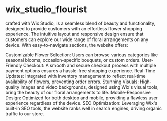 # wix_studio_flourist
crafted with Wix Studio, is a seamless blend of beauty and functionality, designed to provide customers with an effortless flower shopping experience. The intuitive layout and responsive design ensure that customers can explore our wide range of floral arrangements on any device. With easy-to-navigate sections, the website offers:

Customizable Flower Selection: Users can browse various categories like seasonal blooms, occasion-specific bouquets, or custom orders.
User-Friendly Checkout: A smooth and secure checkout process with multiple payment options ensures a hassle-free shopping experience.
Real-Time Updates: Integrated with inventory management to reflect real-time availability of flowers, preventing order errors.
Stunning Visuals: High-quality images and video backgrounds, designed using Wix's visual tools, bring the beauty of our floral arrangements to life.
Mobile-Responsive Design: Optimized for both desktop and mobile, providing a flawless user experience regardless of the device.
SEO Optimization: Leveraging Wix's built-in SEO tools, the website ranks well in search engines, driving organic traffic to our store.
